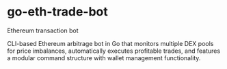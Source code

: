 # go-eth-trade-bot
Ethereum transaction bot

CLI-based Ethereum arbitrage bot in Go that monitors multiple DEX pools for price imbalances, automatically executes profitable trades, and features a modular command structure with wallet management functionality.
